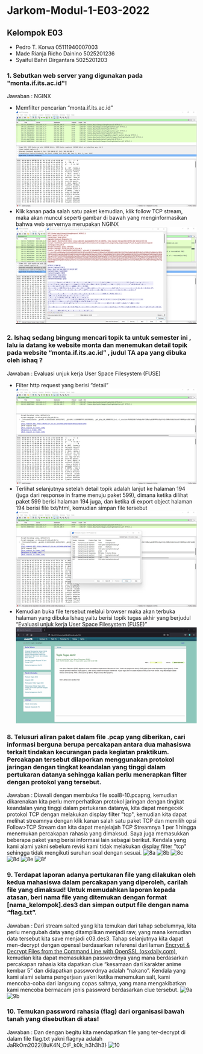 # Jarkom-Modul-1-E03-2022

## Kelompok E03
- Pedro T. Korwa              05111940007003
- Made Rianja Richo Dainino   5025201236
- Syaiful Bahri Dirgantara    5025201203

### 1. Sebutkan web server yang digunakan pada "monta.if.its.ac.id"! 
Jawaban : NGINX
- Memfilter pencarian “monta.if.its.ac.id”
![Gambar 1.a](img/1a.jpg)
- Klik kanan pada salah satu paket kemudian, klik follow TCP stream, maka akan muncul seperti gambar di bawah yang menginformasikan bahwa web servernya merupakan NGINX
![Gambar 1.b](img/1b.jpg)

### 2. Ishaq sedang bingung mencari topik ta untuk semester ini , lalu ia datang ke website monta dan menemukan detail topik pada website “monta.if.its.ac.id” , judul TA apa yang dibuka oleh ishaq ?
Jawaban : Evaluasi unjuk kerja User Space Filesystem (FUSE)
- Filter http request yang berisi “detail”
![Gambar 2.a](img/2a.jpg)
- Terlihat selanjutnya setelah detail topik adalah lanjut ke halaman 194 (juga dari response in frame menuju paket 599), dimana ketika dilihat paket 599 berisi halaman 194 juga, dan ketika di export object halaman 194 berisi file txt/html, kemudian simpan file tersebut
![Gambar 2.b](img/2b.jpg)
- Kemudian buka file tersebut melalui browser maka akan terbuka halaman yang dibuka Ishaq yaitu berisi topik tugas akhir yang berjudul “Evaluasi unjuk kerja User Space Filesystem (FUSE)”
![Gambar 2.c](img/2c.jpg)

### 8. Telusuri aliran paket dalam file .pcap yang diberikan, cari informasi berguna berupa percakapan antara dua mahasiswa terkait tindakan kecurangan pada kegiatan praktikum. Percakapan tersebut dilaporkan menggunakan protokol jaringan dengan tingkat keandalan yang tinggi dalam pertukaran datanya sehingga kalian perlu menerapkan filter dengan protokol yang tersebut.
Jawaban : Diawali dengan membuka file soal8-10.pcapng, kemudian dikarenakan kita perlu memperhatikan protokol jaringan dengan tingkat keandalan yang tinggi dalam pertukaran datanya, kita dapat mengecek protokol TCP dengan melakukan display filter "tcp", kemudian kita dapat melihat streamnya dengan klik kanan salah satu paket TCP dan memilih opsi Follow>TCP Stream dan kita dapat menjelajah TCP Streamnya 1 per 1 hingga menemukan percakapan rahasia yang dimaksud. Saya juga memasukkan beberapa paket yang berisi informasi lain sebagai berikut. Kendala yang kami alami yakni sebelum revisi kami tidak melakukan display filter "tcp" sehingga tidak mengikuti suruhan soal dengan sesuai.
![8a](https://user-images.githubusercontent.com/33245436/192098895-41e32de0-c5e7-4b7b-9b86-057696b99e3f.png)
![8b](https://user-images.githubusercontent.com/33245436/192098912-2b551f89-3e34-4371-87ae-3ed300a4db63.png)
![8c](https://user-images.githubusercontent.com/33245436/192098927-c8003fba-67eb-4f83-837e-2f7e73090d2d.png)
![8d](https://user-images.githubusercontent.com/33245436/192098929-a3a04965-a5d1-4231-bdb5-a0243cef2525.png)
![8e](https://user-images.githubusercontent.com/33245436/192098930-e9c75be1-6a87-4aa3-bc72-ad2d5de8d07b.png)
![8f](https://user-images.githubusercontent.com/33245436/192098906-1d495a32-26d0-48db-85e4-3c27facede4d.png)

### 9. Terdapat laporan adanya pertukaran file yang dilakukan oleh kedua mahasiswa dalam percakapan yang diperoleh, carilah file yang dimaksud! Untuk memudahkan laporan kepada atasan, beri nama file yang ditemukan dengan format [nama_kelompok].des3 dan simpan output file dengan nama “flag.txt”.
Jawaban : Dari stream salted yang kita temukan dari tahap sebelumnya, kita perlu mengubah data yang ditampilkan menjadi raw, yang mana kemudian data tersebut kita save menjadi c03.des3. Tahap selanjutnya kita dapat men-decrypt dengan openssl berdasarkan referensi dari laman [Encrypt & Decrypt Files from the Command Line with OpenSSL (osxdaily.com)](https://osxdaily.com/2012/01/30/encrypt-and-decrypt-files-with-openssl/), kemudian kita dapat memasukkan passwordnya yang mana berdasarkan percakapan rahasia kita dapatkan clue “kesamaan dari karakter anime kembar 5” dan didapatkan passwordnya adalah “nakano”. Kendala yang kami alami selama pengerjaan yakni ketika menemukan salt, kami mencoba-coba dari langsung copas saltnya, yang mana mengakibatkan kami mencoba bermacam jenis password berdasarkan clue tersebut.
![9a](https://user-images.githubusercontent.com/33245436/192099128-dfcc3d98-c1a0-4633-a642-120cd18d9b18.png)
![9b](https://user-images.githubusercontent.com/33245436/192099131-d9548c92-71e5-4923-9b63-5cd6025da7fe.png)

### 10.	Temukan password rahasia (flag) dari organisasi bawah tanah yang disebutkan di atas!
Jawaban : Dan dengan begitu kita mendapatkan file yang ter-decrypt di dalam file flag.txt yakni flagnya adalah JaRkOm2022{8uK4N_CtF_k0k_h3h3h3}
![10](https://user-images.githubusercontent.com/33245436/192099140-2954b1dc-da73-43b4-927b-d5da275a1d03.png)
